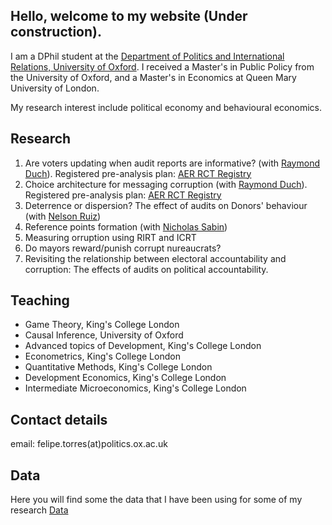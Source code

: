 ## Hello, welcome to my website (Under construction).

I am a DPhil student at the [Department of Politics and International Relations, University of Oxford](https://www.politics.ox.ac.uk/). 
I received a Master's in Public Policy from the University of Oxford, and a Master's in Economics at Queen Mary University of London.

My research interest include political economy and behavioural economics. 


## Research

1. Are voters updating when audit reports are informative? (with [Raymond Duch](https://www.raymondduch.com/)). Registered pre-analysis plan: [AER RCT Registry](https://www.socialscienceregistry.org/trials/5932)
2. Choice architecture for messaging corruption (with [Raymond Duch](https://www.raymondduch.com/)). Registered pre-analysis plan: [AER RCT Registry](https://www.socialscienceregistry.org/trials/7233)
3. Deterrence or dispersion? The effect of audits on Donors' behaviour (with [Nelson Ruiz](https://www.politics.ox.ac.uk/academic-staff/nelson-ruiz-guarin.html))
4. Reference points formation (with [Nicholas Sabin](https://www.cabdyn.ox.ac.uk/people_pages/complexity_people_sabin.asp))
5. Measuring orruption using RIRT and ICRT
6. Do mayors reward/punish corrupt nureaucrats?
7. Revisiting the relationship between electoral accountability and corruption: The effects of audits on political accountability. 

## Teaching
- Game Theory, King's College London
- Causal Inference, University of Oxford
- Advanced topics of Development, King's College London
- Econometrics, King's College London
- Quantitative Methods, King's College London 
- Development Economics, King's College London
- Intermediate Microeconomics, King's College London


## Contact details

email: felipe.torres(at)politics.ox.ac.uk

## Data 

Here you will find some the data that I have been using for some of my research
[Data](https://github.com/ftraposo)
